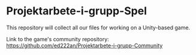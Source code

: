 # Projektarbete-i-grupp-Spel
This repository will collect all our files for working on a Unity-based game.

Link to the game's community repository: https://github.com/ed222an/Projektarbete-i-grupp-Community
